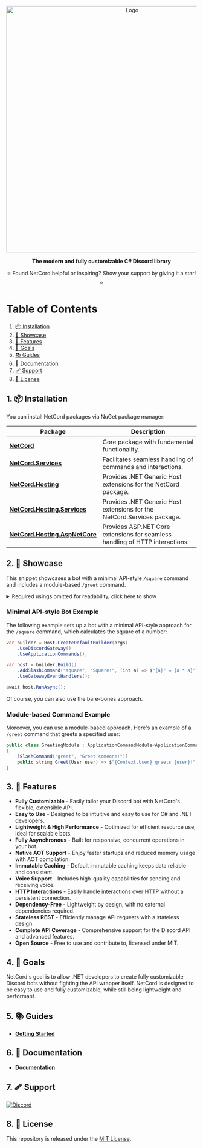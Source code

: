 <p align="center">
    <img src="Resources/Logo/svg/BigOutline.svg" alt="Logo" width="650px">
</p>
<p align="center">
    <b>The modern and fully customizable C# Discord library</b>
</p>

<p align="center">
    ⭐ Found NetCord helpful or inspiring? Show your support by giving it a star! ⭐
</p>

# Table of Contents

1. [📦 Installation](#1--installation)
2. [🚀 Showcase](#2--showcase)
3. [🎨 Features](#3--features)
4. [🥅 Goals](#4--goals)
5. [📚 Guides](#5--guides)
6. [📄 Documentation](#6--documentation)
7. [🩹 Support](#7--support)
6. [📜 License](#8--license)

## 1. 📦 Installation

You can install NetCord packages via NuGet package manager:

| Package                                                                                     | Description                                                                  |
|---------------------------------------------------------------------------------------------|------------------------------------------------------------------------------|
| **[NetCord](https://www.nuget.org/packages/NetCord)**                                       | Core package with fundamental functionality.                                 |
| **[NetCord.Services](https://www.nuget.org/packages/NetCord.Services)**                     | Facilitates seamless handling of commands and interactions.                  |
| **[NetCord.Hosting](https://www.nuget.org/packages/NetCord.Hosting)**                       | Provides .NET Generic Host extensions for the NetCord package.               |
| **[NetCord.Hosting.Services](https://www.nuget.org/packages/NetCord.Hosting.Services)**     | Provides .NET Generic Host extensions for the NetCord.Services package.      |
| **[NetCord.Hosting.AspNetCore](https://www.nuget.org/packages/NetCord.Hosting.AspNetCore)** | Provides ASP.NET Core extensions for seamless handling of HTTP interactions. |

## 2. 🚀 Showcase

This snippet showcases a bot with a minimal API-style `/square` command and includes a module-based `/greet` command.

<details>
<summary>Required usings omitted for readability, click here to show</summary>

```cs
using Microsoft.Extensions.Hosting;

using NetCord;
using NetCord.Services.ApplicationCommands;
using NetCord.Hosting.Gateway;
using NetCord.Hosting.Services.ApplicationCommands;
```

</details>

### Minimal API-style Bot Example

The following example sets up a bot with a minimal API-style approach for the `/square` command, which calculates the square of a number:

```cs
var builder = Host.CreateDefaultBuilder(args)
    .UseDiscordGateway()
    .UseApplicationCommands();

var host = builder.Build()
    .AddSlashCommand("square", "Square!", (int a) => $"{a}² = {a * a}")
    .UseGatewayEventHandlers();

await host.RunAsync();
```

Of course, you can also use the bare-bones approach.

### Module-based Command Example

Moreover, you can use a module-based approach. Here's an example of a `/greet` command that greets a specified user:

```cs
public class GreetingModule : ApplicationCommandModule<ApplicationCommandContext>
{
    [SlashCommand("greet", "Greet someone!")]
    public string Greet(User user) => $"{Context.User} greets {user}!";
}
```

## 3. 🎨 Features

- **Fully Customizable** - Easily tailor your Discord bot with NetCord's flexible, extensible API.
- **Easy to Use** - Designed to be intuitive and easy to use for C# and .NET developers.
- **Lightweight & High Performance** - Optimized for efficient resource use, ideal for scalable bots.
- **Fully Asynchronous** - Built for responsive, concurrent operations in your bot.
- **Native AOT Support** - Enjoy faster startups and reduced memory usage with AOT compilation.
- **Immutable Caching** - Default immutable caching keeps data reliable and consistent.
- **Voice Support** - Includes high-quality capabilities for sending and receiving voice.
- **HTTP Interactions** - Easily handle interactions over HTTP without a persistent connection.
- **Dependency-Free** - Lightweight by design, with no external dependencies required.
- **Stateless REST** - Efficiently manage API requests with a stateless design.
- **Complete API Coverage** - Comprehensive support for the Discord API and advanced features.
- **Open Source** - Free to use and contribute to, licensed under MIT.

## 4. 🥅 Goals

NetCord's goal is to allow .NET developers to create fully customizable Discord bots without fighting the API wrapper itself. NetCord is designed to be easy to use and fully customizable, while still being lightweight and performant.

## 5. 📚 Guides

- **[Getting Started](https://netcord.dev/guides/getting-started/installation.html)**

## 6. 📄 Documentation

- **[Documentation](https://netcord.dev/docs/)**

## 7. 🩹 Support

<a href="https://discord.gg/meaSHTGyUH"><img src="https://discord.com/api/guilds/988888771187581010/widget.png?style=banner2" alt="Discord"></a>

## 8. 📜 License

This repository is released under the [MIT License](LICENSE.md).
